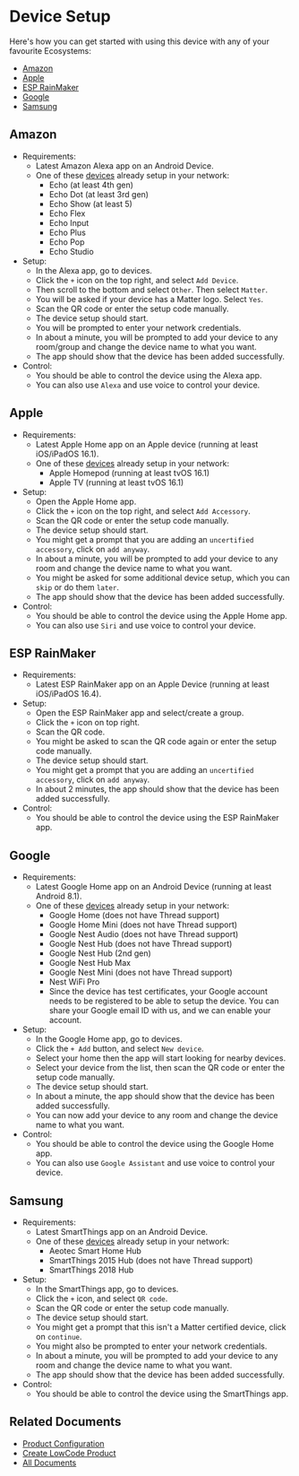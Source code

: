 # Device Setup

Here's how you can get started with using this device with any of your favourite Ecosystems:

* [Amazon](#amazon)
* [Apple](#apple)
* [ESP RainMaker](#esp-rainmaker)
* [Google](#google)
* [Samsung](#samsung)

## Amazon

* Requirements:
  * Latest Amazon Alexa app on an Android Device.
  * One of these [devices](https://www.amazon.com/b?ie=UTF8&node=37490568011#:~:text=Echo%20Dot%20(5th%20Gen)%2C,(v3)%2C%20Echo%20Dot%20Gen) already setup in your network:
    * Echo (at least 4th gen)
    * Echo Dot (at least 3rd gen)
    * Echo Show (at least 5)
    * Echo Flex
    * Echo Input
    * Echo Plus
    * Echo Pop
    * Echo Studio
* Setup:
  * In the Alexa app, go to devices.
  * Click the `+` icon on the top right, and select `Add Device`.
  * Then scroll to the bottom and select `Other`. Then select `Matter`.
  * You will be asked if your device has a Matter logo. Select `Yes`.
  * Scan the QR code or enter the setup code manually.
  * The device setup should start.
  * You will be prompted to enter your network credentials.
  * In about a minute, you will be prompted to add your device to any room/group and change the device name to what you want.
  * The app should show that the device has been added successfully.
* Control:
  * You should be able to control the device using the Alexa app.
  * You can also use `Alexa` and use voice to control your device.

## Apple

* Requirements:
  * Latest Apple Home app on an Apple device (running at least iOS/iPadOS 16.1).
  * One of these [devices](https://github.com/espressif/connectedhomeip/blob/master/docs/guides/darwin.md#setup-requirements-for-application-development) already setup in your network:
    * Apple Homepod (running at least tvOS 16.1)
    * Apple TV (running at least tvOS 16.1)
* Setup:
  * Open the Apple Home app.
  * Click the `+` icon on the top right, and select `Add Accessory`.
  * Scan the QR code or enter the setup code manually.
  * The device setup should start.
  * You might get a prompt that you are adding an `uncertified accessory`, click on `add anyway`.
  * In about a minute, you will be prompted to add your device to any room and change the device name to what you want.
  * You might be asked for some additional device setup, which you can `skip` or do them `later`.
  * The app should show that the device has been added successfully.
* Control:
  * You should be able to control the device using the Apple Home app.
  * You can also use `Siri` and use voice to control your device.

## ESP RainMaker

* Requirements:
  * Latest ESP RainMaker app on an Apple Device (running at least iOS/iPadOS 16.4).
* Setup:
  * Open the ESP RainMaker app and select/create a group.
  * Click the `+` icon on top right.
  * Scan the QR code.
  * You might be asked to scan the QR code again or enter the setup code manually.
  * The device setup should start.
  * You might get a prompt that you are adding an `uncertified accessory`, click on `add anyway`.
  * In about 2 minutes, the app should show that the device has been added successfully.
* Control:
  * You should be able to control the device using the ESP RainMaker app.

## Google

* Requirements:
  * Latest Google Home app on an Android Device (running at least Android 8.1).
  * One of these [devices](https://support.google.com/googlenest/answer/12391458) already setup in your network:
    * Google Home (does not have Thread support)
    * Google Home Mini (does not have Thread support)
    * Google Nest Audio (does not have Thread support)
    * Google Nest Hub (does not have Thread support)
    * Google Nest Hub (2nd gen)
    * Google Nest Hub Max
    * Google Nest Mini (does not have Thread support)
    * Nest WiFi Pro
    * Since the device has test certificates, your Google account needs to be registered to be able to setup the device. You can share your Google email ID with us, and we can enable your account.
* Setup:
  * In the Google Home app, go to devices.
  * Click the `+ Add` button, and select `New device`.
  * Select your home then the app will start looking for nearby devices.
  * Select your device from the list, then scan the QR code or enter the setup code manually.
  * The device setup should start.
  * In about a minute, the app should show that the device has been added successfully.
  * You can now add your device to any room and change the device name to what you want.
* Control:
  * You should be able to control the device using the Google Home app.
  * You can also use `Google Assistant` and use voice to control your device.

## Samsung

* Requirements:
  * Latest SmartThings app on an Android Device.
  * One of these [devices](https://support.smartthings.com/hc/en-us/articles/11219700390804-SmartThings-x-Matter-Integration-#) already setup in your network:
    * Aeotec Smart Home Hub
    * SmartThings 2015 Hub (does not have Thread support)
    * SmartThings 2018 Hub
* Setup:
  * In the SmartThings app, go to devices.
  * Click the `+` icon, and select `QR code`.
  * Scan the QR code or enter the setup code manually.
  * The device setup should start.
  * You might get a prompt that this isn't a Matter certified device, click on `continue`.
  * You might also be prompted to enter your network credentials.
  * In about a minute, you will be prompted to add your device to any room and change the device name to what you want.
  * The app should show that the device has been added successfully.
* Control:
  * You should be able to control the device using the SmartThings app.

## Related Documents

* [Product Configuration](./product_configuration.md)
* [Create LowCode Product](./create_product.md)
* [All Documents](./all_documents.md)
